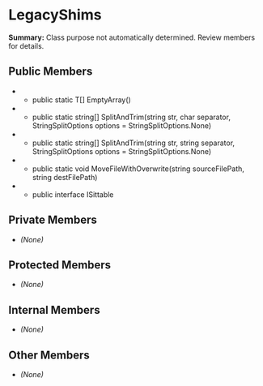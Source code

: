 # LegacyShims

**Summary:** Class purpose not automatically determined. Review members for details.

## Public Members
- - public static T[] EmptyArray<T>()
- - public static string[] SplitAndTrim(string str, char separator, StringSplitOptions options = StringSplitOptions.None)
- - public static string[] SplitAndTrim(string str, string separator, StringSplitOptions options = StringSplitOptions.None)
- - public static void MoveFileWithOverwrite(string sourceFilePath, string destFilePath)
- - public interface ISittable

## Private Members
- *(None)*

## Protected Members
- *(None)*

## Internal Members
- *(None)*

## Other Members
- *(None)*
